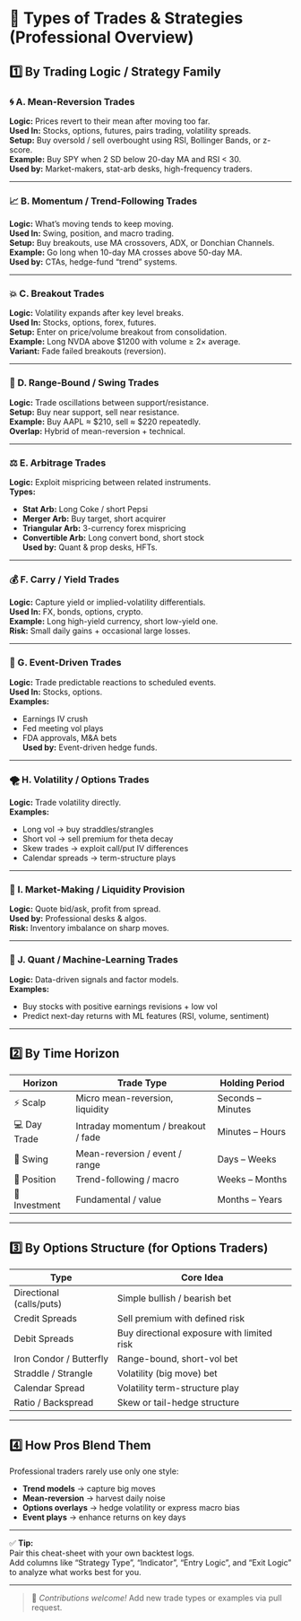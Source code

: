 # 🧭 Types of Trades & Strategies (Professional Overview)

## 1️⃣ By Trading Logic / Strategy Family

### 🌀 A. Mean-Reversion Trades
**Logic:** Prices revert to their mean after moving too far.  
**Used In:** Stocks, options, futures, pairs trading, volatility spreads.  
**Setup:** Buy oversold / sell overbought using RSI, Bollinger Bands, or z-score.  
**Example:** Buy SPY when 2 SD below 20-day MA and RSI < 30.  
**Used by:** Market-makers, stat-arb desks, high-frequency traders.

---

### 📈 B. Momentum / Trend-Following Trades
**Logic:** What’s moving tends to keep moving.  
**Used In:** Swing, position, and macro trading.  
**Setup:** Buy breakouts, use MA crossovers, ADX, or Donchian Channels.  
**Example:** Go long when 10-day MA crosses above 50-day MA.  
**Used by:** CTAs, hedge-fund “trend” systems.

---

### 💥 C. Breakout Trades
**Logic:** Volatility expands after key level breaks.  
**Used In:** Stocks, options, forex, futures.  
**Setup:** Enter on price/volume breakout from consolidation.  
**Example:** Long NVDA above $1200 with volume ≥ 2× average.  
**Variant:** Fade failed breakouts (reversion).

---

### 🔁 D. Range-Bound / Swing Trades
**Logic:** Trade oscillations between support/resistance.  
**Setup:** Buy near support, sell near resistance.  
**Example:** Buy AAPL ≈ $210, sell ≈ $220 repeatedly.  
**Overlap:** Hybrid of mean-reversion + technical.

---

### ⚖️ E. Arbitrage Trades
**Logic:** Exploit mispricing between related instruments.  
**Types:**
- **Stat Arb:** Long Coke / short Pepsi  
- **Merger Arb:** Buy target, short acquirer  
- **Triangular Arb:** 3-currency forex mispricing  
- **Convertible Arb:** Long convert bond, short stock  
**Used by:** Quant & prop desks, HFTs.

---

### 💰 F. Carry / Yield Trades
**Logic:** Capture yield or implied-volatility differentials.  
**Used In:** FX, bonds, options, crypto.  
**Example:** Long high-yield currency, short low-yield one.  
**Risk:** Small daily gains + occasional large losses.

---

### 📅 G. Event-Driven Trades
**Logic:** Trade predictable reactions to scheduled events.  
**Used In:** Stocks, options.  
**Examples:**  
- Earnings IV crush  
- Fed meeting vol plays  
- FDA approvals, M&A bets  
**Used by:** Event-driven hedge funds.

---

### 🌪️ H. Volatility / Options Trades
**Logic:** Trade volatility directly.  
**Examples:**
- Long vol → buy straddles/strangles  
- Short vol → sell premium for theta decay  
- Skew trades → exploit call/put IV differences  
- Calendar spreads → term-structure plays

---

### 🏦 I. Market-Making / Liquidity Provision
**Logic:** Quote bid/ask, profit from spread.  
**Used by:** Professional desks & algos.  
**Risk:** Inventory imbalance on sharp moves.

---

### 🤖 J. Quant / Machine-Learning Trades
**Logic:** Data-driven signals and factor models.  
**Examples:** 
- Buy stocks with positive earnings revisions + low vol  
- Predict next-day returns with ML features (RSI, volume, sentiment)

---

## 2️⃣ By Time Horizon

| Horizon | Trade Type | Holding Period |
|----------|-------------|----------------|
| ⚡ Scalp | Micro mean-reversion, liquidity | Seconds – Minutes |
| 💻 Day Trade | Intraday momentum / breakout / fade | Minutes – Hours |
| 📆 Swing | Mean-reversion / event / range | Days – Weeks |
| 🧭 Position | Trend-following / macro | Weeks – Months |
| 🏦 Investment | Fundamental / value | Months – Years |

---

## 3️⃣ By Options Structure (for Options Traders)

| Type | Core Idea |
|------|-----------|
| Directional (calls/puts) | Simple bullish / bearish bet |
| Credit Spreads | Sell premium with defined risk |
| Debit Spreads | Buy directional exposure with limited risk |
| Iron Condor / Butterfly | Range-bound, short-vol bet |
| Straddle / Strangle | Volatility (big move) bet |
| Calendar Spread | Volatility term-structure play |
| Ratio / Backspread | Skew or tail-hedge structure |

---

## 4️⃣ How Pros Blend Them
Professional traders rarely use only one style:  
- **Trend models** → capture big moves  
- **Mean-reversion** → harvest daily noise  
- **Options overlays** → hedge volatility or express macro bias  
- **Event plays** → enhance returns on key days  

---

✅ **Tip:**  
Pair this cheat-sheet with your own backtest logs.  
Add columns like “Strategy Type”, “Indicator”, “Entry Logic”, and “Exit Logic” to analyze what works best for you.

---

> 📎 *Contributions welcome!* Add new trade types or examples via pull request.
